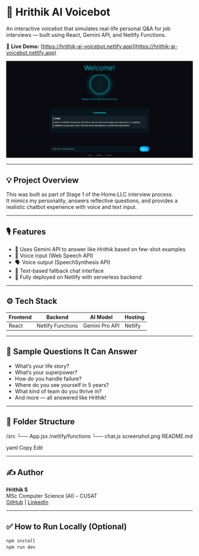 # 🧠 Hrithik AI Voicebot

An interactive voicebot that simulates real-life personal Q&A for job interviews — built using React, Gemini API, and Netlify Functions.

🔗 **Live Demo:** [https://hrithik-ai-voicebot.netlify.app](https://hrithik-ai-voicebot.netlify.app)

![Screenshot of voicebot UI](./screenshot.png)

---

## 💡 Project Overview

This was built as part of Stage 1 of the Home.LLC interview process.  
It mimics my personality, answers reflective questions, and provides a realistic chatbot experience with voice and text input.

---

## 🎙 Features

- 🔁 Uses Gemini API to answer like *Hrithik* based on few-shot examples
- 🎤 Voice input (Web Speech API)
- 🗣 Voice output (SpeechSynthesis API)
- 💬 Text-based fallback chat interface
- 🚀 Fully deployed on Netlify with serverless backend

---

## ⚙️ Tech Stack

| Frontend | Backend         | AI Model     | Hosting    |
|----------|------------------|--------------|------------|
| React    | Netlify Functions | Gemini Pro API | Netlify     |

---

## 🧠 Sample Questions It Can Answer

- What’s your life story?
- What’s your superpower?
- How do you handle failure?
- Where do you see yourself in 5 years?
- What kind of team do you thrive in?
- And more — all answered like Hrithik!

---

## 📂 Folder Structure

/src
└── App.jsx
/netlify/functions
└── chat.js
screenshot.png
README.md

yaml
Copy
Edit

---

## ✍️ Author

**Hrithik S**  
MSc Computer Science (AI) – CUSAT  
[GitHub](https://github.com/Hrithiiks) | [LinkedIn](https://linkedin.com/in/your-link)

---

## ✅ How to Run Locally (Optional)

```bash
npm install
npm run dev